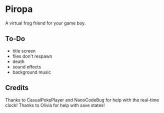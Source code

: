 # Piropa
A virtual frog friend for your game boy.

## To-Do
- title screen
- flies don't respawn
- death
- sound effects
- background music

## Credits
Thanks to CasualPokePlayer and NanoCodeBug for help with the real-time clock!
Thanks to Olivia for help with save states!
